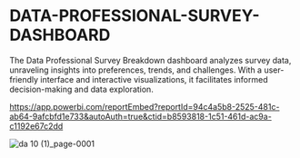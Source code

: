 # DATA-PROFESSIONAL-SURVEY-DASHBOARD
The Data Professional Survey Breakdown dashboard analyzes survey data, unraveling insights into preferences, trends, and challenges. With a user-friendly interface and interactive visualizations, it facilitates informed decision-making and data exploration.


https://app.powerbi.com/reportEmbed?reportId=94c4a5b8-2525-481c-ab64-9afcbfd1e733&autoAuth=true&ctid=b8593818-1c51-461d-ac9a-c1192e67c2dd


![da 10 (1)_page-0001](https://github.com/nihal2405/DATA-PROFESSIONAL-SURVEY-DASHBOARD/assets/95127237/f32fd03f-ab19-4cf0-948b-e595040e3bf2)
